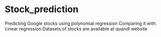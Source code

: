 # Stock_prediction
Predicting Google stocks using polynomial regression
Comparing it with Linear regression.Datasets of stocks are available at quandl website
